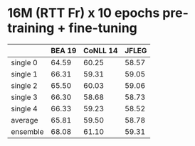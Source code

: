 # 16M (RTT Fr) x 10 epochs pre-training + fine-tuning

| | BEA 19 | CoNLL 14 | JFLEG |
| --- | --- | --- | --- |
| single 0 | 64.59 | 60.25 | 58.57 |
| single 1 | 66.31 | 59.31 | 59.05 |
| single 2 | 65.50 | 60.03 | 59.06 |
| single 3 | 66.30 | 58.68 | 58.73 |
| single 4 | 66.33 | 59.23 | 58.52 |
| average  | 65.81 | 59.50 | 58.78 |
| ensemble | 68.08 | 61.10 | 59.31 |

